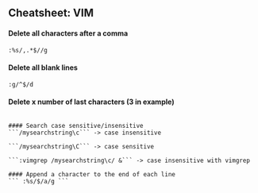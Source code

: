 ## Cheatsheet: VIM
#### Delete all characters after a comma
``` :%s/,.*$//g ```

#### Delete all blank lines
``` :g/^$/d ```

#### Delete x number of last characters (3 in example)
``` :%s/.\{3}$//

#### Search case sensitive/insensitive
```/mysearchstring\c``` -> case insensitive

```/mysearchstring\C``` -> case sensitive

```:vimgrep /mysearchstring\c/ &``` -> case insensitive with vimgrep

#### Append a character to the end of each line
``` :%s/$/a/g ```
